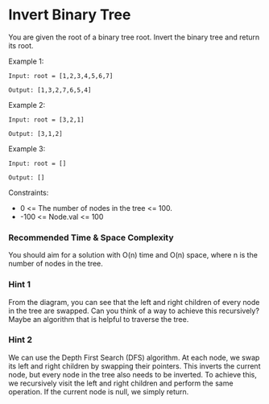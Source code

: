 # **Invert Binary Tree**

You are given the root of a binary tree root. Invert the binary tree and return its root.

Example 1:

```
Input: root = [1,2,3,4,5,6,7]

Output: [1,3,2,7,6,5,4]

```

Example 2:

```
Input: root = [3,2,1]

Output: [3,1,2]

```

Example 3:

```
Input: root = []

Output: []

```

Constraints:

- 0 <= The number of nodes in the tree <= 100.
- -100 <= Node.val <= 100



### Recommended Time & Space Complexity

You should aim for a solution with O(n) time and O(n) space, where n is the number of nodes in the tree.


### Hint 1

From the diagram, you can see that the left and right children of every node in the tree are swapped. Can you think of a way to achieve this recursively? Maybe an algorithm that is helpful to traverse the tree.


### Hint 2

We can use the Depth First Search (DFS) algorithm. At each node, we swap its left and right children by swapping their pointers. This inverts the current node, but every node in the tree also needs to be inverted. To achieve this, we recursively visit the left and right children and perform the same operation. If the current node is null, we simply return.